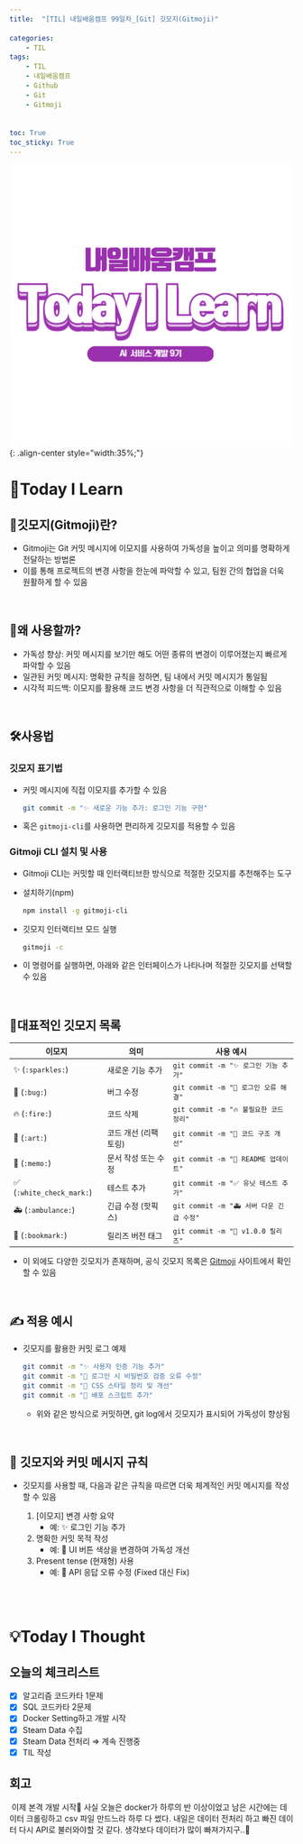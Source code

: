 ```yaml
---
title:  "[TIL] 내일배움캠프 99일차_[Git] 깃모지(Gitmoji)" 

categories: 
    - TIL
tags: 
    - TIL
    - 내일배움캠프
    - Github
    - Git
    - Gitmoji


toc: True
toc_sticky: True
---
```


![TIL](/assets/images/TIL2.png){: .align-center style="width:35%;"}

# 👀Today I Learn
## 🤩깃모지(Gitmoji)란? 
- Gitmoji는 Git 커밋 메시지에 이모지를 사용하여 가독성을 높이고 의미를 명확하게 전달하는 방법론
- 이를 통해 프로젝트의 변경 사항을 한눈에 파악할 수 있고, 팀원 간의 협업을 더욱 원활하게 할 수 있음

<br>

## 🤔왜 사용할까?
- 가독성 향상: 커밋 메시지를 보기만 해도 어떤 종류의 변경이 이루어졌는지 빠르게 파악할 수 있음
- 일관된 커밋 메시지: 명확한 규칙을 정하면, 팀 내에서 커밋 메시지가 통일됨
- 시각적 피드백: 이모지를 활용해 코드 변경 사항을 더 직관적으로 이해할 수 있음

<br>

## 🛠️사용법
### 깃모지 표기법
- 커밋 메시지에 직접 이모지를 추가할 수 있음

    ```bash
    git commit -m "✨ 새로운 기능 추가: 로그인 기능 구현"
    ```

- 혹은 `gitmoji-cli`를 사용하면 편리하게 깃모지를 적용할 수 있음

### Gitmoji CLI 설치 및 사용
- Gitmoji CLI는 커밋할 때 인터랙티브한 방식으로 적절한 깃모지를 추천해주는 도구
- 설치하기(npm)

    ```bash
    npm install -g gitmoji-cli
    ```

- 깃모지 인터랙티브 모드 실행

    ```bash
    gitmoji -c
    ```

- 이 명령어를 실행하면, 아래와 같은 인터페이스가 나타나며 적절한 깃모지를 선택할 수 있음

<br>

## 📌대표적인 깃모지 목록

| 이모지 | 의미 | 사용 예시 |
| --- | --- | --- |
| ✨ (`:sparkles:`) | 새로운 기능 추가 | `git commit -m "✨ 로그인 기능 추가"` |
| 🐛 (`:bug:`) | 버그 수정 | `git commit -m "🐛 로그인 오류 해결"` |
| 🔥 (`:fire:`) | 코드 삭제 | `git commit -m "🔥 불필요한 코드 정리"` |
| 🎨 (`:art:`) | 코드 개선 (리팩토링) | `git commit -m "🎨 코드 구조 개선"` |
| 📝 (`:memo:`) | 문서 작성 또는 수정 | `git commit -m "📝 README 업데이트"` |
| ✅ (`:white_check_mark:`) | 테스트 추가 | `git commit -m "✅ 유닛 테스트 추가"` |
| 🚑 (`:ambulance:`) | 긴급 수정 (핫픽스) | `git commit -m "🚑 서버 다운 긴급 수정"` |
| 🔖 (`:bookmark:`) | 릴리즈 버전 태그 | `git commit -m "🔖 v1.0.0 릴리즈"` |

- 이 외에도 다양한 깃모지가 존재하며, 공식 깃모지 목록은 [Gitmoji](https://gitmoji.dev/) 사이트에서 확인할 수 있음

<br>

## ✍️ 적용 예시
- 깃모지를 활용한 커밋 로그 예제

    ```bash
    git commit -m "✨ 사용자 인증 기능 추가"
    git commit -m "🐛 로그인 시 비밀번호 검증 오류 수정"
    git commit -m "🎨 CSS 스타일 정리 및 개선"
    git commit -m "🚀 배포 스크립트 추가"
    ```

    - 위와 같은 방식으로 커밋하면, git log에서 깃모지가 표시되어 가독성이 향상됨

<br>

## 📌 깃모지와 커밋 메시지 규칙
- 깃모지를 사용할 때, 다음과 같은 규칙을 따르면 더욱 체계적인 커밋 메시지를 작성할 수 있음

  1. [이모지] 변경 사항 요약
     - 예: ✨ 로그인 기능 추가
  2. 명확한 커밋 목적 작성
     - 예: 🎨 UI 버튼 색상을 변경하여 가독성 개선
  3. Present tense (현재형) 사용
     - 예: 🐛 API 응답 오류 수정 (Fixed 대신 Fix)

<br>
<br>

# 💡Today I Thought

## 오늘의 체크리스트
- [x]  알고리즘 코드카타 1문제
- [x]  SQL 코드카타 2문제
- [x]  Docker Setting하고 개발 시작
- [x]  Steam Data 수집
- [x]  Steam Data 전처리 ⇒ 계속 진행중
- [x]  TIL 작성

## 회고
&nbsp;이제 본격 개발 시작🫠 사실 오늘은 docker가 하루의 반 이상이었고 남은 시간에는 데이터 크롤링하고 csv 파일 만드느라 하루 다 썼다. 내일은 데이터 전처리 하고 빠진 데이터 다시 API로 불러와야할 것 같다. 생각보다 데이터가 많이 빠져가지구..🤔